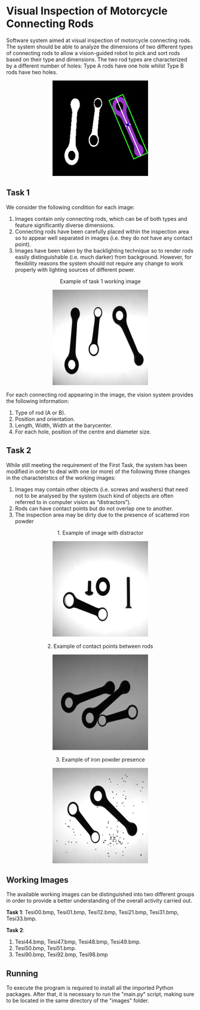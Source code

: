 # Visual Inspection of Motorcycle Connecting Rods
Software system aimed at visual inspection of motorcycle connecting rods. The system should be able to analyze the dimensions of two different types of connecting rods to allow a vision-guided robot to pick and sort rods based on their type and dimensions. The two rod types are characterized by a different number of holes: Type A rods have one hole whilst Type B rods have two holes. 

<p align="center">
  <img src="doc/outputs/outputs.gif">
</p>

## Task 1
We consider the following condition for each image:
1. Images contain only connecting rods, which can be of both types and feature significantly diverse dimensions.
2. Connecting rods have been carefully placed within the inspection area so to appear well separated in images (i.e. they do not have any contact point).
3. Images have been taken by the backlighting technique so to render rods easily distinguishable (i.e. much darker) from background. However, for flexibility reasons the system should not require any change to work properly with lighting sources of different power. 

<figcaption>  
    <p align="center">
      Example of task 1 working image
    </p>
</figcaption> 
<p align="center">
  <img src="images/TESI00.BMP">
</p>

For each connecting rod appearing in the image, the vision system provides the following information:
1. Type of rod (A or B).
2. Position and orientation.
3. Length, Width, Width at the barycenter.
4. For each hole, position of the centre and diameter size.

## Task 2
While still meeting the requirement of the First Task, the system has been modified in order to deal with one (or more) of the following three changes in the characteristics of the working images:
1. Images may contain other objects (i.e. screws and washers) that need not to be analysed by the system (such kind of objects are often referred to in computer vision as “distractors”).
2. Rods can have contact points but do not overlap one to another.
3. The inspection area may be dirty due to the presence of scattered iron powder

<figcaption>  
    <p align="center">
      1. Example of image with distractor
    </p>
</figcaption> 
<p align="center">
  <img src="images/TESI49.BMP">
</p>

<figcaption>  
    <p align="center">
      2. Example of contact points between rods
    </p>
</figcaption> 
<p align="center">
  <img src="images/TESI51.BMP">
</p>

<figcaption>  
    <p align="center">
      3. Example of iron powder presence
    </p>
</figcaption> 
<p align="center">
  <img src="images/TESI90.BMP">
</p>


## Working Images
The available working images can be distinguished into two different groups in order to provide a better understanding of the overall activity carried out.

**Task 1**: Tesi00.bmp, Tesi01.bmp, Tesi12.bmp, Tesi21.bmp, Tesi31.bmp, Tesi33.bmp. 

**Task 2**:
1. Tesi44.bmp, Tesi47.bmp, Tesi48.bmp, Tesi49.bmp.
2. Tesi50.bmp, Tesi51.bmp.
3. Tesi90.bmp, Tesi92.bmp, Tesi98.bmp

## Running
To execute the program is required to install all the imported Python packages. After that, it is necessary to run the "main.py" script, making sure to be located in the same directory of the "images" folder.
